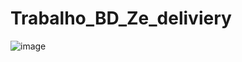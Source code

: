 # Trabalho_BD_Ze_deliviery
![image](https://github.com/migueelfr/Trabalho_BD_Ze_deliviery/assets/142853940/e792e3a4-358f-4a22-98bc-b936ce544688)
